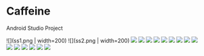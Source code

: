 # Caffeine
Android Studio Project

![](ss1.png | width=200)
![](ss2.png | width=200)
![](ss3.png)
![](ss4.png)
![](ss5.png)
![](ss6.png)
![](ss7.png)
![](ss8.png)
![](ss9.png)
![](ss10.png)
![](ss11.png)
![](ss12.png)
![](ss13.png)
![](ss14.png)
![](ss15.png)
![](ss16.png)
![](ss17.png)
